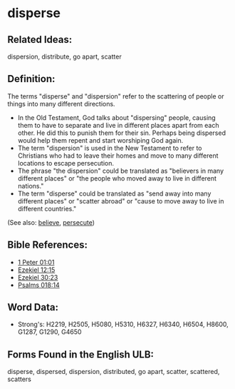 # disperse

## Related Ideas:

dispersion, distribute, go apart, scatter

## Definition:

The terms "disperse" and "dispersion" refer to the scattering of people or things into many different directions.

* In the Old Testament, God talks about "dispersing" people, causing them to have to separate and live in different places apart from each other. He did this to punish them for their sin. Perhaps being dispersed would help them repent and start worshiping God again.
* The term "dispersion" is used in the New Testament to refer to Christians who had to leave their homes and move to many different locations to escape persecution.
* The phrase "the dispersion" could be translated as "believers in many different places" or "the people who moved away to live in different nations."
* The term "disperse" could be translated as "send away into many different places" or "scatter abroad" or "cause to move away to live in different countries."

(See also: [believe](../kt/believe.md), [persecute](../other/persecute.md))

## Bible References:

* [1 Peter 01:01](rc://en/tn/help/1pe/01/01)
* [Ezekiel 12:15](rc://en/tn/help/ezk/12/15)
* [Ezekiel 30:23](rc://en/tn/help/ezk/30/23)
* [Psalms 018:14](rc://en/tn/help/psa/018/014)

## Word Data:

* Strong's: H2219, H2505, H5080, H5310, H6327, H6340, H6504, H8600, G1287, G1290, G4650

## Forms Found in the English ULB:

disperse, dispersed, dispersion, distributed, go apart, scatter, scattered, scatters
